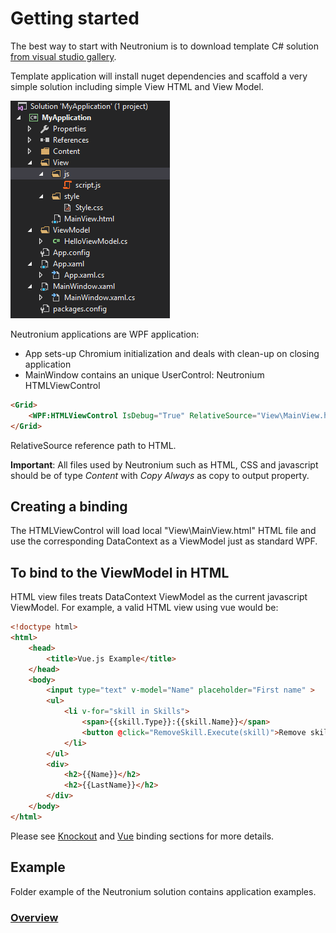 # Getting started

The best way to start with Neutronium is to download template C# solution [from visual studio gallery](https://visualstudiogallery.msdn.microsoft.com/c7679997-e25b-4a79-a65f-30758fb756d8).

Template application will install nuget dependencies and scaffold a very simple solution including simple View HTML and View Model.

![solution](../images/Solution.png)

Neutronium applications are WPF application:
* App sets-up Chromium initialization and deals with clean-up on closing application
* MainWindow contains an unique UserControl: Neutronium HTMLViewControl
```HTML
<Grid>
    <WPF:HTMLViewControl IsDebug="True" RelativeSource="View\MainView.html" HorizontalAlignment="Stretch" VerticalAlignment="Stretch"/>
</Grid>
```
RelativeSource reference path to HTML.

**Important**: All files used by Neutronium such as HTML, CSS and javascript should be of type _Content_ with _Copy Always_ as copy to output property.


## Creating a binding

The HTMLViewControl will load local "View\MainView.html" HTML file and use the corresponding DataContext as a ViewModel just as standard WPF.

## To bind to the ViewModel in HTML

HTML view files treats DataContext ViewModel as the current javascript ViewModel. For example, a valid HTML view using vue would be:

```HTML
<!doctype html>
<html>
	<head>
		<title>Vue.js Example</title>
	</head>
	<body>
		<input type="text" v-model="Name" placeholder="First name" >
		<ul>
			<li v-for="skill in Skills">
				<span>{{skill.Type}}:{{skill.Name}}</span>
				<button @click="RemoveSkill.Execute(skill)">Remove skill</button>
			</li>
		</ul>
		<div>
			<h2>{{Name}}</h2>
			<h2>{{LastName}}</h2>
		</div>
	</body>
</html>
```
 

Please see [Knockout](./Knockout_Binding.md) and [Vue](Vue_Binding.md) binding sections for more details.


## Example

Folder example of the Neutronium solution contains application examples.

### [Overview](./Overview.md)
